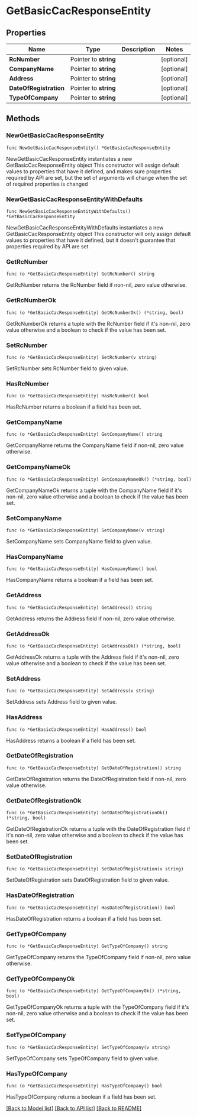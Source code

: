 # GetBasicCacResponseEntity

## Properties

Name | Type | Description | Notes
------------ | ------------- | ------------- | -------------
**RcNumber** | Pointer to **string** |  | [optional] 
**CompanyName** | Pointer to **string** |  | [optional] 
**Address** | Pointer to **string** |  | [optional] 
**DateOfRegistration** | Pointer to **string** |  | [optional] 
**TypeOfCompany** | Pointer to **string** |  | [optional] 

## Methods

### NewGetBasicCacResponseEntity

`func NewGetBasicCacResponseEntity() *GetBasicCacResponseEntity`

NewGetBasicCacResponseEntity instantiates a new GetBasicCacResponseEntity object
This constructor will assign default values to properties that have it defined,
and makes sure properties required by API are set, but the set of arguments
will change when the set of required properties is changed

### NewGetBasicCacResponseEntityWithDefaults

`func NewGetBasicCacResponseEntityWithDefaults() *GetBasicCacResponseEntity`

NewGetBasicCacResponseEntityWithDefaults instantiates a new GetBasicCacResponseEntity object
This constructor will only assign default values to properties that have it defined,
but it doesn't guarantee that properties required by API are set

### GetRcNumber

`func (o *GetBasicCacResponseEntity) GetRcNumber() string`

GetRcNumber returns the RcNumber field if non-nil, zero value otherwise.

### GetRcNumberOk

`func (o *GetBasicCacResponseEntity) GetRcNumberOk() (*string, bool)`

GetRcNumberOk returns a tuple with the RcNumber field if it's non-nil, zero value otherwise
and a boolean to check if the value has been set.

### SetRcNumber

`func (o *GetBasicCacResponseEntity) SetRcNumber(v string)`

SetRcNumber sets RcNumber field to given value.

### HasRcNumber

`func (o *GetBasicCacResponseEntity) HasRcNumber() bool`

HasRcNumber returns a boolean if a field has been set.

### GetCompanyName

`func (o *GetBasicCacResponseEntity) GetCompanyName() string`

GetCompanyName returns the CompanyName field if non-nil, zero value otherwise.

### GetCompanyNameOk

`func (o *GetBasicCacResponseEntity) GetCompanyNameOk() (*string, bool)`

GetCompanyNameOk returns a tuple with the CompanyName field if it's non-nil, zero value otherwise
and a boolean to check if the value has been set.

### SetCompanyName

`func (o *GetBasicCacResponseEntity) SetCompanyName(v string)`

SetCompanyName sets CompanyName field to given value.

### HasCompanyName

`func (o *GetBasicCacResponseEntity) HasCompanyName() bool`

HasCompanyName returns a boolean if a field has been set.

### GetAddress

`func (o *GetBasicCacResponseEntity) GetAddress() string`

GetAddress returns the Address field if non-nil, zero value otherwise.

### GetAddressOk

`func (o *GetBasicCacResponseEntity) GetAddressOk() (*string, bool)`

GetAddressOk returns a tuple with the Address field if it's non-nil, zero value otherwise
and a boolean to check if the value has been set.

### SetAddress

`func (o *GetBasicCacResponseEntity) SetAddress(v string)`

SetAddress sets Address field to given value.

### HasAddress

`func (o *GetBasicCacResponseEntity) HasAddress() bool`

HasAddress returns a boolean if a field has been set.

### GetDateOfRegistration

`func (o *GetBasicCacResponseEntity) GetDateOfRegistration() string`

GetDateOfRegistration returns the DateOfRegistration field if non-nil, zero value otherwise.

### GetDateOfRegistrationOk

`func (o *GetBasicCacResponseEntity) GetDateOfRegistrationOk() (*string, bool)`

GetDateOfRegistrationOk returns a tuple with the DateOfRegistration field if it's non-nil, zero value otherwise
and a boolean to check if the value has been set.

### SetDateOfRegistration

`func (o *GetBasicCacResponseEntity) SetDateOfRegistration(v string)`

SetDateOfRegistration sets DateOfRegistration field to given value.

### HasDateOfRegistration

`func (o *GetBasicCacResponseEntity) HasDateOfRegistration() bool`

HasDateOfRegistration returns a boolean if a field has been set.

### GetTypeOfCompany

`func (o *GetBasicCacResponseEntity) GetTypeOfCompany() string`

GetTypeOfCompany returns the TypeOfCompany field if non-nil, zero value otherwise.

### GetTypeOfCompanyOk

`func (o *GetBasicCacResponseEntity) GetTypeOfCompanyOk() (*string, bool)`

GetTypeOfCompanyOk returns a tuple with the TypeOfCompany field if it's non-nil, zero value otherwise
and a boolean to check if the value has been set.

### SetTypeOfCompany

`func (o *GetBasicCacResponseEntity) SetTypeOfCompany(v string)`

SetTypeOfCompany sets TypeOfCompany field to given value.

### HasTypeOfCompany

`func (o *GetBasicCacResponseEntity) HasTypeOfCompany() bool`

HasTypeOfCompany returns a boolean if a field has been set.


[[Back to Model list]](../README.md#documentation-for-models) [[Back to API list]](../README.md#documentation-for-api-endpoints) [[Back to README]](../README.md)


